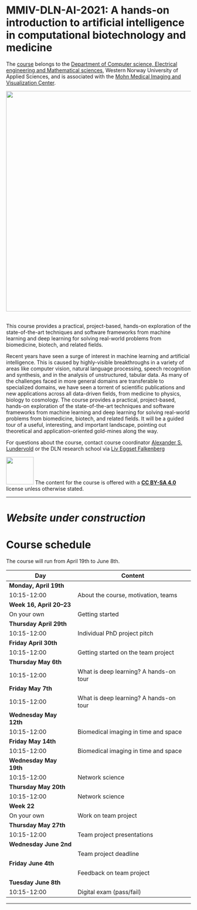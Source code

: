 # MMIV-DLN-AI-2021: A hands-on introduction to artificial intelligence in computational biotechnology and medicine 

The [course](https://www.digitallifenorway.org/research-school/events/a-hands-on-introduction-to-artificial-intelligence.html) belongs to the [Department of Computer science, Electrical engineering and Mathematical sciences](https://www.hvl.no/en/about/management/faculty-of-engineering-and-science/department-of-computer-science-electrical-engineering-and-mathematical-sciences-ny-side), Western Norway University of Applied Sciences, and is associated with the [Mohn Medical Imaging and Visualization Center](https://mmiv.no/).

<div style="text-align:center"><img src="./assets/dln-ai_logo.png" width="600"></div> <br>

This course provides a practical, project-based, hands-on exploration of the state-of-the-art techniques and software frameworks from machine learning and deep learning for solving real-world problems from biomedicine, biotech, and related fields. 

Recent years have seen a surge of interest in machine learning and artificial intelligence. This is caused by highly-visible breakthroughs in a variety of areas like computer vision, natural language processing, speech recognition and synthesis, and in the analysis of unstructured, tabular data. As many of the challenges faced in more general domains are transferable to specialized domains, we have seen a torrent of scientific publications and new applications across all data-driven fields, from medicine to physics, biology to cosmology. The course provides a practical, project-based, hands-on exploration of the state-of-the-art techniques and software frameworks from machine learning and deep learning for solving real-world problems from biomedicine, biotech, and related fields. It will be a guided tour of a useful, interesting, and important landscape, pointing out theoretical and application-oriented gold-mines along the way. 

For questions about the course, contact course coordinator [Alexander S. Lundervold](https://www.hvl.no/en/employee/?user=3610493) or the DLN research school via [Liv Eggset Falkenberg](liv.falkenberg@ntnu.no)



<img src="./assets/cc_by_sa.png" width="75"> The content for the course is offered with a <b><a href="http://creativecommons.org/licenses/by-sa/4.0">CC BY-SA 4.0</a></b> license unless otherwise stated.


______________________________________________________


# _Website under construction_

# Course schedule

The course will run from April 19th to June 8th. 


| Day       |  Content  
|------------|------------
|**Monday, April 19th**|                                                  |               
|10:15-12:00 | About the course, motivation, teams |
|**Week 16, April 20&ndash;23**|                                                |               
|On your own | Getting started| 
|**Thursday April 29th**|                                                  |               
|10:15-12:00 | Individual PhD project pitch | 
|**Friday April 30th**|                                                  |               
|10:15-12:00 | Getting started on the team project | 
|**Thursday May 6th**|                                                  |               
|10:15-12:00 | What is deep learning? A hands-on tour | 
|**Friday May 7th**|                                                  |               
|10:15-12:00 | What is deep learning? A hands-on tour | 
|**Wednesday May 12th**|                                                  |               
|10:15-12:00 | Biomedical imaging in time and space | 
|**Friday May 14th**|                                                  |               
|10:15-12:00 | Biomedical imaging in time and space | 
|**Wednesday May 19th**|                                                  |               
|10:15-12:00 | Network science  | 
|**Thursday May 20th**|                                                  |               
|10:15-12:00 | Network science  | 
|**Week 22**|                                                  |               
|On your own | Work on team project | 
|**Thursday May 27th**|                                                  |               
|10:15-12:00 | Team project presentations |
|**Wednesday June 2nd**|                                                  |               
| | Team project deadline | 
|**Friday June 4th**|                                                  |               
| | Feedback on team project |
|**Tuesday June 8th**|                                                  |               
|10:15-12:00 | Digital exam (pass/fail)| 





______________________________________________________
